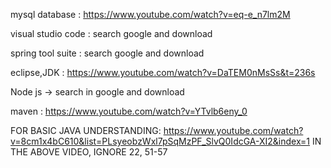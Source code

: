mysql database : https://www.youtube.com/watch?v=eq-e_n7lm2M

visual studio code : search google and download

spring tool suite : search google and download

eclipse,JDK : https://www.youtube.com/watch?v=DaTEM0nMsSs&t=236s

Node js -> search in google and download

maven : https://www.youtube.com/watch?v=YTvlb6eny_0

FOR BASIC JAVA UNDERSTANDING: https://www.youtube.com/watch?v=8cm1x4bC610&list=PLsyeobzWxl7pSqMzPF_SlvQ0IdcGA-XI2&index=1
IN THE ABOVE VIDEO, IGNORE 22, 51-57
